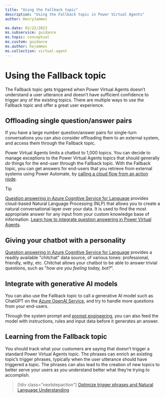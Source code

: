 ```yaml
---
title: "Using the Fallback topic"
description: "Using the Fallback topic in Power Virtual Agents"
author: HenryJammes

ms.date: 02/22/2023
ms.subservice: guidance
ms.topic: conceptual
ms.custom: guidance
ms.author: hejammes
ms.collection: virtual-agent
---
```


# Using the Fallback topic

The Fallback topic gets triggered when Power Virtual Agents doesn’t understand a user utterance and doesn’t have sufficient confidence to trigger any of the existing topics.
There are multiple ways to use the Fallback topic and offer a great user experience.

## Offloading single question/answer pairs

If you have a large number question/answer pairs for single-turn conversations you can also consider offloading them to an external system, and access them through the Fallback topic.

Power Virtual Agents limits a chatbot to 1,000 topics. You can decide to manage exceptions to the Power Virtual Agents topics that should generally _do_ things for the end-user through the Fallback topic. With the Fallback topic, you can get answers for end-users that you retrieve from external systems using Power Automate, by [calling a cloud flow from an action node](/power-virtual-agents/advanced-use-flow).

> [!TIP]
> [Question answering in Azure Cognitive Service for Language](/azure/cognitive-services/language-service/question-answering/overview) provides cloud-based Natural Language Processing (NLP) that allows you to create a natural conversational layer over your data. It is used to find the most appropriate answer for any input from your custom knowledge base of information.
> [Learn how to integrate question answering in Power Virtual Agents](/power-virtual-agents/integrate-with-question-answering).

## Giving  your chatbot with a personality

[Question answering in Azure Cognitive Service for Language](/azure/cognitive-services/language-service/question-answering/overview) provides a readily available "chitchat" data source, of various tones: professional, friendly, witty, etc.
Chitchat allows your chatbot to be able to answer trivial questions, such as "_how are you feeling today, bot?_".

## Integrate with generative AI models

You can also use the Fallback topic to call a generative AI model such as ChatGPT on the [Azure OpenAI Service](/azure/cognitive-services/openai/overview), and try to handle more questions from your end-users.

Through the system prompt and [prompt engineering](/azure/cognitive-services/openai/concepts/prompt-engineering), you can also feed the model with instructions, rules and input data before it generates an answer.

## Learning from the Fallback topic

You should track what your customers are saying that doesn’t trigger a standard Power Virtual Agents topic. The phrases can enrich an existing topic’s trigger phrases, typically when the user utterance should have triggered a topic. The phrases can also lead to the creation of new topics to better serve your users as you understand better what they’re trying to accomplish.

> [!div class="nextstepaction"]
> [Optimize trigger phrases and Natural Language Understanding](trigger-phrases-best-practices.md)

